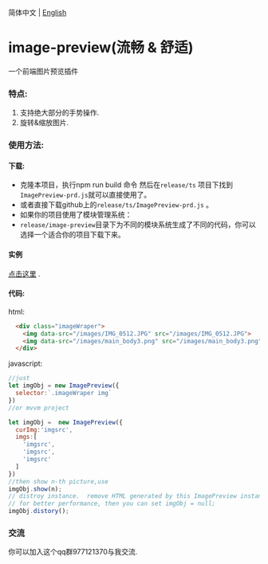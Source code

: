 简体中文 | [English](./README.md)

# image-preview(流畅 & 舒适)
一个前端图片预览插件
### 特点:
1. 支持绝大部分的手势操作.
2. 旋转&缩放图片.
### 使用方法:
#### 下载:
* 克隆本项目，执行npm run build 命令 然后在`release/ts` 项目下找到`ImagePreview-prd.js`就可以直接使用了。
* 或者直接下载github上的`release/ts/ImagePreview-prd.js` 。
* 如果你的项目使用了模块管理系统：
* `release/image-preview`目录下为不同的模块系统生成了不同的代码，你可以选择一个适合你的项目下载下来。
#### 实例
[点击这里](http://122.51.15.11:9999) . 
#### 代码:
html:
```html
  <div class="imageWraper">
    <img data-src="/images/IMG_0512.JPG" src="/images/IMG_0512.JPG">
    <img data-src="/images/main_body3.png" src="/images/main_body3.png">
  </div>
```
javascript:
``` javascript
//just
let imgObj = new ImagePreview({
  selector:`.imageWraper img`
})
//or mvvm project

let imgObj =  new ImagePreview({
  curImg:'imgsrc',
  imgs:[
    'imgsrc',
    'imgsrc',
    'imgsrc'
  ]
})
//then show n-th picture,use
imgObj.show(n);
// distroy instance.  remove HTML generated by this ImagePreview instance
// for better performance, then you can set imgObj = null;
imgObj.distory();

```
### 交流
你可以加入这个qq群977121370与我交流.
